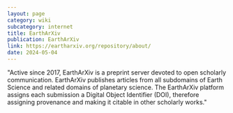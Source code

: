 ```yaml
---
layout: page
category: wiki
subcategory: internet
title: EarthArXiv
publication: EarthArXiv
link: https://eartharxiv.org/repository/about/
date: 2024-05-04
---
```


"Active since 2017, EarthArXiv is a preprint server devoted to open scholarly communication. EarthArXiv publishes articles from all subdomains of Earth Science and related domains of planetary science. The EarthArXiv platform assigns each submission a Digital Object Identifier (DOI), therefore assigning provenance and making it citable in other scholarly works."

